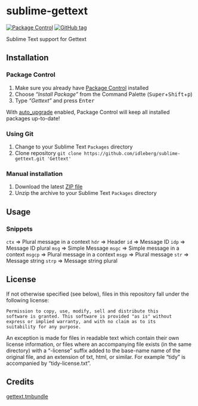 # sublime-gettext

[![Package Control](https://packagecontrol.herokuapp.com/downloads/Gettext.svg?style=flat-square)](https://packagecontrol.io/packages/Gettext)
[![GitHub tag](https://img.shields.io/github/tag/idleberg/sublime-gettext.svg?style=flat-square)](https://github.com/idleberg/sublime-gettext/tags)

Sublime Text support for Gettext

## Installation

### Package Control

1. Make sure you already have [Package Control](https://packagecontrol.io/) installed
2. Choose *“Install Package”* from the Command Palette (<kbd>Super</kbd>+<kbd>Shift</kbd>+<kbd>p</kbd>)
3. Type *“Gettext”* and press <kbd>Enter</kbd>

With [auto_upgrade](http://wbond.net/sublime_packages/package_control/settings/) enabled, Package Control will keep all installed packages up-to-date!

### Using Git

1. Change to your Sublime Text `Packages` directory
2. Clone repository `git clone https://github.com/idleberg/sublime-gettext.git 'Gettext'`

### Manual installation

1. Download the latest [ZIP file](https://github.com/idleberg/sublime-gettext/archive/master.zip)
2. Unzip the archive to your Sublime Text `Packages` directory

## Usage

### Snippets

`ctx` => Plural message in a context
`hdr` => Header
`id` => Message ID
`idp` => Message ID plural
`msg` => Simple Message
`msgc` => Simple message in a context
`msgcp` => Plural message in a context
`msgp` => Plural message
`str` => Message string
`strp` => Message string plural

## License

If not otherwise specified (see below), files in this repository fall under the following license:

	Permission to copy, use, modify, sell and distribute this
	software is granted. This software is provided "as is" without
	express or implied warranty, and with no claim as to its
	suitability for any purpose.

An exception is made for files in readable text which contain their own license information, or files where an accompanying file exists (in the same directory) with a “-license” suffix added to the base-name name of the original file, and an extension of txt, html, or similar. For example “tidy” is accompanied by “tidy-license.txt”.

## Credits

[gettext.tmbundle](https://github.com/textmate/gettext.tmbundle)
